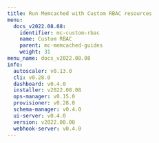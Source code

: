 ```yaml
---
title: Run Memcached with Custom RBAC resources
menu:
  docs_v2022.08.08:
    identifier: mc-custom-rbac
    name: Custom RBAC
    parent: mc-memcached-guides
    weight: 31
menu_name: docs_v2022.08.08
info:
  autoscaler: v0.13.0
  cli: v0.28.0
  dashboard: v0.4.0
  installer: v2022.08.08
  ops-manager: v0.15.0
  provisioner: v0.28.0
  schema-manager: v0.4.0
  ui-server: v0.4.0
  version: v2022.08.08
  webhook-server: v0.4.0
---
```


